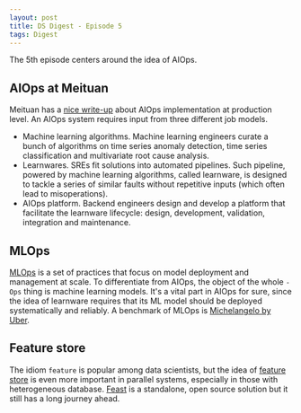```yaml
---
layout: post
title: DS Digest - Episode 5
tags: Digest
---
```


The 5th episode centers around the idea of AIOps.

## AIOps at Meituan

Meituan has a [nice write-up](https://tech.meituan.com/2020/10/15/mt-aiops-horae.html) about AIOps implementation at production level. An AIOps system requires input from three different job models.

- Machine learning algorithms. Machine learning engineers curate a bunch of algorithms on time series anomaly detection, time series classification and multivariate root cause analysis.
- Learnwares. SREs fit solutions into automated pipelines. Such pipeline, powered by machine learning algorithms, called learnware, is designed to tackle a series of similar faults without repetitive inputs (which often lead to misoperations).
- AIOps platform. Backend engineers design and develop a platform that facilitate the learnware lifecycle: design, development, validation, integration and maintenance.

## MLOps

[MLOps](https://ml-ops.org/) is a set of practices that focus on model deployment and management at scale. To differentiate from AIOps, the object of the whole `-Ops` thing is machine learning models. It's a vital part in AIOps for sure, since the idea of learnware requires that its ML model should be deployed systematically and reliably. A benchmark of MLOps is [Michelangelo by Uber](https://eng.uber.com/michelangelo-machine-learning-platform/).

## Feature store

The idiom `feature` is popular among data scientists, but the idea of [feature store](https://www.tecton.ai/blog/what-is-a-feature-store/) is even more important in parallel systems, especially in those with heterogeneous database. [Feast](https://www.datarevenue.com/en-blog/feature-store-feast-vs-hopsworks) is a standalone, open source solution but it still has a long journey ahead.
